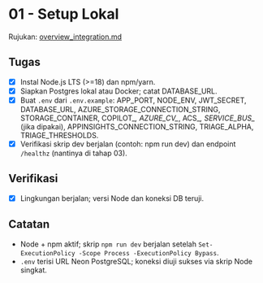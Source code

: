 # 01 - Setup Lokal

Rujukan: [overview_integration.md](../../overview_integration.md)

## Tugas

- [x] Instal Node.js LTS (>=18) dan npm/yarn.
- [x] Siapkan Postgres lokal atau Docker; catat DATABASE_URL.
- [x] Buat `.env` dari `.env.example`: APP_PORT, NODE_ENV, JWT_SECRET, DATABASE_URL, AZURE_STORAGE_CONNECTION_STRING, STORAGE_CONTAINER, COPILOT_*, AZURE_CV_*, ACS_*, SERVICE_BUS_* (jika dipakai), APPINSIGHTS_CONNECTION_STRING, TRIAGE_ALPHA, TRIAGE_THRESHOLDS.
- [x] Verifikasi skrip dev berjalan (contoh: npm run dev) dan endpoint `/healthz` (nantinya di tahap 03).

## Verifikasi

- [x] Lingkungan berjalan; versi Node dan koneksi DB teruji.

## Catatan

- Node + npm aktif; skrip `npm run dev` berjalan setelah `Set-ExecutionPolicy -Scope Process -ExecutionPolicy Bypass`.
- `.env` terisi URL Neon PostgreSQL; koneksi diuji sukses via skrip Node singkat.
